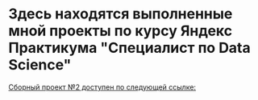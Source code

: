# Здесь находятся выполненные мной проекты по курсу Яндекс Практикума "Специалист по Data Science"

[Сборный проект №2 доступен по следующей ссылке: ](projects/Complicated_projects/Second_project/)
